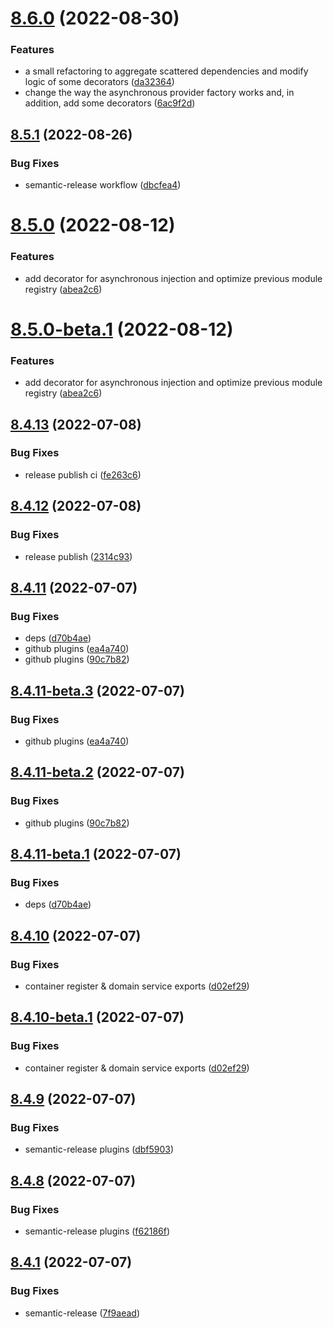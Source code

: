 # [8.6.0](https://github.com/vodyani/core/compare/v8.5.1...v8.6.0) (2022-08-30)


### Features

* a small refactoring to aggregate scattered dependencies and modify logic of some decorators ([da32364](https://github.com/vodyani/core/commit/da323645ce1a5d6b524e5e4a4f1239cc741a4c91))
* change the way the asynchronous provider factory works and, in addition, add some decorators ([6ac9f2d](https://github.com/vodyani/core/commit/6ac9f2d9baceb88fc9ac364dde4d71472b710aaa))

## [8.5.1](https://github.com/vodyani/core/compare/v8.5.0...v8.5.1) (2022-08-26)


### Bug Fixes

* semantic-release workflow ([dbcfea4](https://github.com/vodyani/core/commit/dbcfea4f8c4a6d8ab206343fee8e651a49e6eb02))

# [8.5.0](https://github.com/vodyani/core/compare/v8.4.13...v8.5.0) (2022-08-12)


### Features

* add decorator for asynchronous injection and optimize previous module registry ([abea2c6](https://github.com/vodyani/core/commit/abea2c6a6cac6f0019846df8460e495e293e5080))

# [8.5.0-beta.1](https://github.com/vodyani/core/compare/v8.4.13...v8.5.0-beta.1) (2022-08-12)


### Features

* add decorator for asynchronous injection and optimize previous module registry ([abea2c6](https://github.com/vodyani/core/commit/abea2c6a6cac6f0019846df8460e495e293e5080))

## [8.4.13](https://github.com/vodyani/core/compare/v8.4.12...v8.4.13) (2022-07-08)


### Bug Fixes

* release publish ci ([fe263c6](https://github.com/vodyani/core/commit/fe263c6c184e5d4f1ea6bc0cfdd12e3a25c0446a))

## [8.4.12](https://github.com/vodyani/core/compare/v8.4.11...v8.4.12) (2022-07-08)


### Bug Fixes

* release publish ([2314c93](https://github.com/vodyani/core/commit/2314c939cae1166b377ba61d861262a38c58ad14))

## [8.4.11](https://github.com/vodyani/core/compare/v8.4.10...v8.4.11) (2022-07-07)


### Bug Fixes

* deps ([d70b4ae](https://github.com/vodyani/core/commit/d70b4ae017e5a4ca7a64fd15de2255c5b3e64703))
* github plugins ([ea4a740](https://github.com/vodyani/core/commit/ea4a740f749ecabe38c6eea1832f460ac73d07ca))
* github plugins ([90c7b82](https://github.com/vodyani/core/commit/90c7b82301828154c7118d9c772e3b683bf4645d))

## [8.4.11-beta.3](https://github.com/vodyani/core/compare/v8.4.11-beta.2...v8.4.11-beta.3) (2022-07-07)


### Bug Fixes

* github plugins ([ea4a740](https://github.com/vodyani/core/commit/ea4a740f749ecabe38c6eea1832f460ac73d07ca))

## [8.4.11-beta.2](https://github.com/vodyani/core/compare/v8.4.11-beta.1...v8.4.11-beta.2) (2022-07-07)


### Bug Fixes

* github plugins ([90c7b82](https://github.com/vodyani/core/commit/90c7b82301828154c7118d9c772e3b683bf4645d))

## [8.4.11-beta.1](https://github.com/vodyani/core/compare/v8.4.10...v8.4.11-beta.1) (2022-07-07)


### Bug Fixes

* deps ([d70b4ae](https://github.com/vodyani/core/commit/d70b4ae017e5a4ca7a64fd15de2255c5b3e64703))

## [8.4.10](https://github.com/vodyani/core/compare/v8.4.9...v8.4.10) (2022-07-07)


### Bug Fixes

* container register & domain service exports ([d02ef29](https://github.com/vodyani/core/commit/d02ef29fcba066e3c1d89c1d08ec4f036486c96b))

## [8.4.10-beta.1](https://github.com/vodyani/core/compare/v8.4.9...v8.4.10-beta.1) (2022-07-07)


### Bug Fixes

* container register & domain service exports ([d02ef29](https://github.com/vodyani/core/commit/d02ef29fcba066e3c1d89c1d08ec4f036486c96b))

## [8.4.9](https://github.com/vodyani/core/compare/v8.4.8...v8.4.9) (2022-07-07)


### Bug Fixes

* semantic-release plugins ([dbf5903](https://github.com/vodyani/core/commit/dbf5903d261c859a66ffc80717e2ce1d6977355c))

## [8.4.8](https://github.com/vodyani/core/compare/v8.4.7...v8.4.8) (2022-07-07)


### Bug Fixes

* semantic-release plugins ([f62186f](https://github.com/vodyani/core/commit/f62186fe4dbd71bed05ffe2f1fdd5b68801b7893))

## [8.4.1](https://github.com/vodyani/core/compare/v8.4.0...v8.4.1) (2022-07-07)


### Bug Fixes

* semantic-release ([7f9aead](https://github.com/vodyani/core/commit/7f9aeadf1c1a152bdcfcfc30bb4d5494d0088439))
